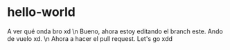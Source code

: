 # hello-world
A ver qué onda bro xd \n
Bueno, ahora estoy editando el branch este. Ando de vuelo xd. \n
Ahora a hacer el pull request. Let's go xdd
